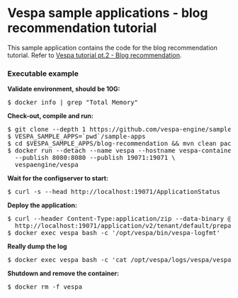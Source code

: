 <!-- Copyright Verizon Media. Licensed under the terms of the Apache 2.0 license. See LICENSE in the project root. -->
# Vespa sample applications - blog recommendation tutorial

This sample application contains the code for the blog recommendation tutorial. Refer to
[Vespa tutorial pt.2 - Blog recommendation](https://docs.vespa.ai/en/tutorials/blog-recommendation.html).

### Executable example
**Validate environment, should be 10G:**
<pre>
$ docker info | grep "Total Memory"
</pre>

**Check-out, compile and run:**
<pre data-test="exec">
$ git clone --depth 1 https://github.com/vespa-engine/sample-apps.git
$ VESPA_SAMPLE_APPS=`pwd`/sample-apps
$ cd $VESPA_SAMPLE_APPS/blog-recommendation &amp;&amp; mvn clean package
$ docker run --detach --name vespa --hostname vespa-container \
  --publish 8080:8080 --publish 19071:19071 \
  vespaengine/vespa
</pre>
**Wait for the configserver to start:**
<pre data-test="exec" data-test-wait-for="200 OK">
$ curl -s --head http://localhost:19071/ApplicationStatus
</pre>
**Deploy the application:**
<pre data-test="exec">
$ curl --header Content-Type:application/zip --data-binary @target/application.zip \
  http://localhost:19071/application/v2/tenant/default/prepareandactivate
$ docker exec vespa bash -c '/opt/vespa/bin/vespa-logfmt'  
</pre>
**Really dump the log**
<pre data-test="exec">
$ docker exec vespa bash -c 'cat /opt/vespa/logs/vespa/vespa.log'
</pre>
**Shutdown and remove the container:**
<pre data-test="after">
$ docker rm -f vespa
</pre>
